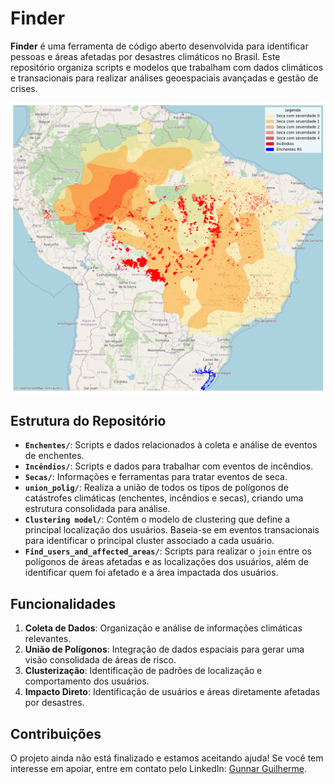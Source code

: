 # Finder

**Finder** é uma ferramenta de código aberto desenvolvida para identificar pessoas e áreas afetadas por desastres climáticos no Brasil. Este repositório organiza scripts e modelos que trabalham com dados climáticos e transacionais para realizar análises geoespaciais avançadas e gestão de crises.

![Áreas afetadas](images/polig_image.png)

## Estrutura do Repositório

- **`Enchentes/`**: Scripts e dados relacionados à coleta e análise de eventos de enchentes.
- **`Incêndios/`**: Scripts e dados para trabalhar com eventos de incêndios.
- **`Secas/`**: Informações e ferramentas para tratar eventos de seca.
- **`union_polig/`**: Realiza a união de todos os tipos de polígonos de catástrofes climáticas (enchentes, incêndios e secas), criando uma estrutura consolidada para análise.
- **`Clustering model/`**: Contém o modelo de clustering que define a principal localização dos usuários. Baseia-se em eventos transacionais para identificar o principal cluster associado a cada usuário.
- **`Find_users_and_affected_areas/`**: Scripts para realizar o `join` entre os polígonos de áreas afetadas e as localizações dos usuários, além de identificar quem foi afetado e a área impactada dos usuários.

## Funcionalidades

1. **Coleta de Dados**: Organização e análise de informações climáticas relevantes.
2. **União de Polígonos**: Integração de dados espaciais para gerar uma visão consolidada de áreas de risco.
3. **Clusterização**: Identificação de padrões de localização e comportamento dos usuários.
4. **Impacto Direto**: Identificação de usuários e áreas diretamente afetadas por desastres.

## Contribuições

O projeto ainda não está finalizado e estamos aceitando ajuda! Se você tem interesse em apoiar, entre em contato pelo LinkedIn: [Gunnar Guilherme](https://www.linkedin.com/in/gunnar-guilherme).

